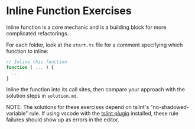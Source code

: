 # Inline Function Exercises

Inline function is a core mechanic and is a building block for more complicated refactorings.

For each folder, look at the `start.ts` file for a comment specifying which function to inline:

```ts
// Inline this function
function ( ... ) {
  ...
}
```

Inline the function into its call sites, then compare your approach with the solution steps in `solution.md`.

NOTE: The solutions for these exercises depend on tslint's "no-shadowed-variable" rule. If using vscode with the [tslint plugin](https://marketplace.visualstudio.com/items?itemName=eg2.tslint) installed, these rule failures should show up as errors in the editor.
